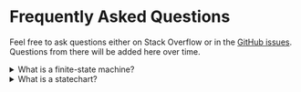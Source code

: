 # Frequently Asked Questions

Feel free to ask questions either on Stack Overflow or in the [GitHub issues](https://github.com/davidkpiano/xstate/issues). Questions from there will be added here over time.

<details>
  <summary>What is a finite-state machine?</summary>
  <br />
  A finite state machine (FSM) is a mathematical description of the relationships between a finite number of states, and a finite number events that can cause transitions between states. See [the Wikipedia entry](https://en.wikipedia.org/wiki/Finite-state_machine) for more information.
</details>

<details>
  <summary>What is a statechart?</summary>
  <br />
  A statechart is an extension to finite state machines, created by David Harel. They are more flexible than finite state machines because they support:
  <ul>
    <li>hierarchical (nested) states,</li>
    <li>orthogonal (parallel) regions,</li>
    <li>state actions (entry, exit, and transition actions)</li>
    <li>history (shallow and deep) states.</li>
  </ul>
  This has the benefit of preventing [state and transition explosion](https://en.wikipedia.org/wiki/UML_state_machine#UML_extensions_to_the_traditional_FSM_formalism), which is a limitation of traditional finite state machines.
  <br />
  See [the Wikipedia entry](https://en.wikipedia.org/wiki/State_diagram#Harel_statechart) and David Harel's original paper, [Statecharts: a Visual Formalism for Complex Systems](http://www.inf.ed.ac.uk/teaching/courses/seoc/2005_2006/resources/statecharts.pdf) for more information.
</details>
